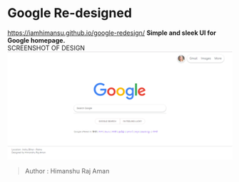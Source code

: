 # Google Re-designed
https://iamhimansu.github.io/google-redesign/
**Simple and sleek UI for Google homepage.**
<br />
SCREENSHOT OF DESIGN
<img src="google.PNG" />
> Author : Himanshu Raj Aman
